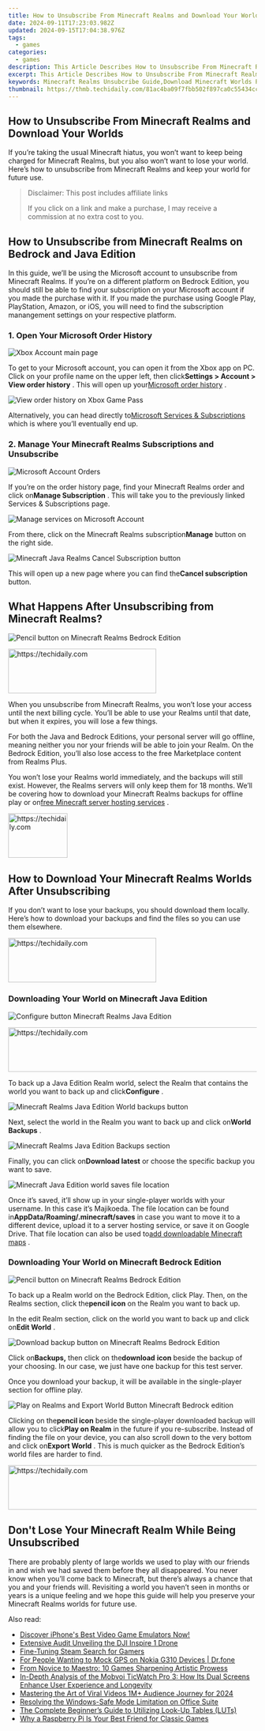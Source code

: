 ```yaml
---
title: How to Unsubscribe From Minecraft Realms and Download Your Worlds
date: 2024-09-11T17:23:03.982Z
updated: 2024-09-15T17:04:38.976Z
tags:
  - games
categories:
  - games
description: This Article Describes How to Unsubscribe From Minecraft Realms and Download Your Worlds
excerpt: This Article Describes How to Unsubscribe From Minecraft Realms and Download Your Worlds
keywords: Minecraft Realms Unsubcribe Guide,Download Minecraft Worlds Post-Unsubscription,Removing From Minecraft Realms,Minecraft Realms Exit Process,Minecraft Realms Freeze Access,Save Minecraft World Before Cancelation,Unjoining From Minecraft Realms Securely
thumbnail: https://thmb.techidaily.com/81ac4ba09f7fbb502f897ca0c55434cc97c04fe41c01b4f05dc48044320b63e0.jpg
---
```


## How to Unsubscribe From Minecraft Realms and Download Your Worlds

 If you’re taking the usual Minecraft hiatus, you won’t want to keep being charged for Minecraft Realms, but you also won’t want to lose your world. Here’s how to unsubscribe from Minecraft Realms and keep your world for future use.

>  Disclaimer: This post includes affiliate links
>
>  If you click on a link and make a purchase, I may receive a commission at no extra cost to you.
>

## How to Unsubscribe from Minecraft Realms on Bedrock and Java Edition

 In this guide, we’ll be using the Microsoft account to unsubscribe from Minecraft Realms. If you’re on a different platform on Bedrock Edition, you should still be able to find your subscription on your Microsoft account if you made the purchase with it. If you made the purchase using Google Play, PlayStation, Amazon, or iOS, you will need to find the subscription manangement settings on your respective platform.

### 1\. Open Your Microsoft Order History

![Xbox Account main page](https://static1.makeuseofimages.com/wordpress/wp-content/uploads/wm/2023/11/xbox-account-main-page.jpg)

 To get to your Microsoft account, you can open it from the Xbox app on PC. Click on your profile name on the upper left, then click**Settings > Account > View order history** . This will open up your[Microsoft order history](https://account.microsoft.com/billing/orders/) .

![View order history on Xbox Game Pass](https://static1.makeuseofimages.com/wordpress/wp-content/uploads/wm/2023/11/view-order-history-on-xbox-game-pass.jpg)

 Alternatively, you can head directly to[Microsoft Services & Subscriptions](https://account.microsoft.com/services) which is where you’ll eventually end up.

### 2\. Manage Your Minecraft Realms Subscriptions and Unsubscribe

![Microsoft Account Orders](https://static1.makeuseofimages.com/wordpress/wp-content/uploads/wm/2023/11/microsoft-account-orders.jpg)

 If you’re on the order history page, find your Minecraft Realms order and click on**Manage Subscription** . This will take you to the previously linked Services & Subscriptions page.

![Manage services on Microsoft Account](https://static1.makeuseofimages.com/wordpress/wp-content/uploads/wm/2023/11/manage-services-on-microsoft-account.jpg)

 From there, click on the Minecraft Realms subscription**Manage** button on the right side.

![Minecraft Java Realms Cancel Subscription button](https://static1.makeuseofimages.com/wordpress/wp-content/uploads/wm/2023/11/minecraft-java-realms-cancel-subscription-button.jpg)

 This will open up a new page where you can find the**Cancel subscription** button.

## What Happens After Unsubscribing from Minecraft Realms?

![Pencil button on Minecraft Realms Bedrock Edition](https://static1.makeuseofimages.com/wordpress/wp-content/uploads/wm/2023/11/pencil-button-on-minecraft-realms-bedrock-edition.jpg)

<!-- affiliate ads begin -->
<a href="https://wigfever.sjv.io/c/5597632/2005184/22899" target="_top" id="2005184">
  <img src="//a.impactradius-go.com/display-ad/22899-2005184" border="0" alt="https://techidaily.com" width="300" height="90"/>
</a>
<img height="0" width="0" src="https://wigfever.sjv.io/i/5597632/2005184/22899" style="position:absolute;visibility:hidden;" border="0" />
<!-- affiliate ads end -->

 When you unsubscribe from Minecraft Realms, you won’t lose your access until the next billing cycle. You’ll be able to use your Realms until that date, but when it expires, you will lose a few things.

 For both the Java and Bedrock Editions, your personal server will go offline, meaning neither you nor your friends will be able to join your Realm. On the Bedrock Edition, you’ll also lose access to the free Marketplace content from Realms Plus.

 You won’t lose your Realms world immediately, and the backups will still exist. However, the Realms servers will only keep them for 18 months. We’ll be covering how to download your Minecraft Realms backups for offline play or on[free Minecraft server hosting services](https://www.makeuseof.com/how-to-set-up-minecraft-server-free/) .

<!-- affiliate ads begin -->
<a href="https://aligracehair.sjv.io/c/5597632/2135349/19272" target="_top" id="2135349">
  <img src="//a.impactradius-go.com/display-ad/19272-2135349" border="0" alt="https://techidaily.com" width="120" height="90"/>
</a>
<img height="0" width="0" src="https://aligracehair.sjv.io/i/5597632/2135349/19272" style="position:absolute;visibility:hidden;" border="0" />
<!-- affiliate ads end -->

## How to Download Your Minecraft Realms Worlds After Unsubscribing

 If you don’t want to lose your backups, you should download them locally. Here’s how to download your backups and find the files so you can use them elsewhere.

<!-- affiliate ads begin -->
<a href="https://united.elfm.net/c/5597632/2139557/4704" target="_top" id="2139557">
  <img src="//a.impactradius-go.com/display-ad/4704-2139557" border="0" alt="https://techidaily.com" width="300" height="90"/>
</a>
<img height="0" width="0" src="https://united.elfm.net/i/5597632/2139557/4704" style="position:absolute;visibility:hidden;" border="0" />
<!-- affiliate ads end -->

### Downloading Your World on Minecraft Java Edition

![Configure button Minecraft Realms Java Edition](https://static1.makeuseofimages.com/wordpress/wp-content/uploads/wm/2023/11/configure-button-minecraft-realms-java-edition.jpg)

<!-- affiliate ads begin -->
<a href="https://appsumo.8odi.net/c/5597632/2130891/7443" target="_top" id="2130891">
  <img src="//a.impactradius-go.com/display-ad/7443-2130891" border="0" alt="https://techidaily.com" width="728" height="90"/>
</a>
<img height="0" width="0" src="https://appsumo.8odi.net/i/5597632/2130891/7443" style="position:absolute;visibility:hidden;" border="0" />
<!-- affiliate ads end -->

 To back up a Java Edition Realm world, select the Realm that contains the world you want to back up and click**Configure** .

![Minecraft Realms Java Edition World backups button](https://static1.makeuseofimages.com/wordpress/wp-content/uploads/wm/2023/11/minecraft-realms-java-edition-world-backups-button.jpg)

 Next, select the world in the Realm you want to back up and click on**World Backups** .

![Minecraft Realms Java Edition Backups section](https://static1.makeuseofimages.com/wordpress/wp-content/uploads/wm/2023/11/minecraft-realms-java-edition-backups-section.jpg)

 Finally, you can click on**Download latest** or choose the specific backup you want to save.

![Minecraft Java Edition world saves file location](https://static1.makeuseofimages.com/wordpress/wp-content/uploads/wm/2023/11/minecraft-java-edition-world-saves-file-location.jpg)

 Once it’s saved, it’ll show up in your single-player worlds with your username. In this case it’s Majikoeda. The file location can be found in**AppData/Roaming/.minecraft/saves** in case you want to move it to a different device, upload it to a server hosting service, or save it on Google Drive. That file location can also be used to[add downloadable Minecraft maps](https://www.makeuseof.com/how-to-download-install-minecraft-maps/) .

### Downloading Your World on Minecraft Bedrock Edition

![Pencil button on Minecraft Realms Bedrock Edition](https://static1.makeuseofimages.com/wordpress/wp-content/uploads/wm/2023/11/pencil-button-on-minecraft-realms-bedrock-edition.jpg)

 To back up a Realm world on the Bedrock Edition, click Play. Then, on the Realms section, click the**pencil icon** on the Realm you want to back up.

 In the edit Realm section, click on the world you want to back up and click on**Edit World** .

![Download backup button on Minecraft Realms Bedrock Edition](https://static1.makeuseofimages.com/wordpress/wp-content/uploads/wm/2023/11/download-backup-button-on-minecraft-realms-bedrock-edition.jpg)

 Click on**Backups,** then click on the**download** **icon** beside the backup of your choosing. In our case, we just have one backup for this test server.

 Once you download your backup, it will be available in the single-player section for offline play.

![Play on Realms and Export World Button Minecraft Bedrock edition](https://static1.makeuseofimages.com/wordpress/wp-content/uploads/wm/2023/11/play-on-realms-and-export-world-button-minecraft-bedrock-edition.jpg)

 Clicking on the**pencil icon** beside the single-player downloaded backup will allow you to click**Play on Realm** in the future if you re-subscribe. Instead of finding the file on your device, you can also scroll down to the very bottom and click on**Export World** . This is much quicker as the Bedrock Edition’s world files are harder to find.

<!-- affiliate ads begin -->
<a href="https://bluettius.sjv.io/c/5597632/2139119/17108" target="_top" id="2139119">
  <img src="//a.impactradius-go.com/display-ad/17108-2139119" border="0" alt="https://techidaily.com" width="728" height="90"/>
</a>
<img height="0" width="0" src="https://bluettius.sjv.io/i/5597632/2139119/17108" style="position:absolute;visibility:hidden;" border="0" />
<!-- affiliate ads end -->

## Don't Lose Your Minecraft Realm While Being Unsubscribed

 There are probably plenty of large worlds we used to play with our friends in and wish we had saved them before they all disappeared. You never know when you’ll come back to Minecraft, but there’s always a chance that you and your friends will. Revisiting a world you haven’t seen in months or years is a unique feeling and we hope this guide will help you preserve your Minecraft Realms worlds for future use.

<ins class="adsbygoogle"
     style="display:block"
     data-ad-format="autorelaxed"
     data-ad-client="ca-pub-7571918770474297"
     data-ad-slot="1223367746"></ins>

<ins class="adsbygoogle"
     style="display:block"
     data-ad-client="ca-pub-7571918770474297"
     data-ad-slot="8358498916"
     data-ad-format="auto"
     data-full-width-responsive="true"></ins>

<span class="atpl-alsoreadstyle">Also read:</span>
<div><ul>
<li><a href="https://games-able.techidaily.com/discover-iphones-best-video-game-emulators-now/"><u>Discover iPhone's Best Video Game Emulators Now!</u></a></li>
<li><a href="https://extra-information.techidaily.com/extensive-audit-unveiling-the-dji-inspire-1-drone/"><u>Extensive Audit Unveiling the DJI Inspire 1 Drone</u></a></li>
<li><a href="https://games-able.techidaily.com/fine-tuning-steam-search-for-gamers/"><u>Fine-Tuning Steam Search for Gamers</u></a></li>
<li><a href="https://android-location.techidaily.com/for-people-wanting-to-mock-gps-on-nokia-g310-devices-drfone-by-drfone-virtual/"><u>For People Wanting to Mock GPS on Nokia G310 Devices | Dr.fone</u></a></li>
<li><a href="https://games-able.techidaily.com/from-novice-to-maestro-10-games-sharpening-artistic-prowess/"><u>From Novice to Maestro: 10 Games Sharpening Artistic Prowess</u></a></li>
<li><a href="https://buynow-marvelous.techidaily.com/in-depth-analysis-of-the-mobvoi-ticwatch-pro-3-how-its-dual-screens-enhance-user-experience-and-longevity/"><u>In-Depth Analysis of the Mobvoi TicWatch Pro 3: How Its Dual Screens Enhance User Experience and Longevity</u></a></li>
<li><a href="https://fox-helps.techidaily.com/mastering-the-art-of-viral-videos-1mplus-audience-journey-for-2024/"><u>Mastering the Art of Viral Videos 1M+ Audience Journey for 2024</u></a></li>
<li><a href="https://win11-tips.techidaily.com/resolving-the-windows-safe-mode-limitation-on-office-suite/"><u>Resolving the Windows-Safe Mode Limitation on Office Suite</u></a></li>
<li><a href="https://extra-tips.techidaily.com/the-complete-beginners-guide-to-utilizing-look-up-tables-luts/"><u>The Complete Beginner’s Guide to Utilizing Look-Up Tables (LUTs)</u></a></li>
<li><a href="https://games-able.techidaily.com/why-a-raspberry-pi-is-your-best-friend-for-classic-games/"><u>Why a Raspberry Pi Is Your Best Friend for Classic Games</u></a></li>
</ul></div>

